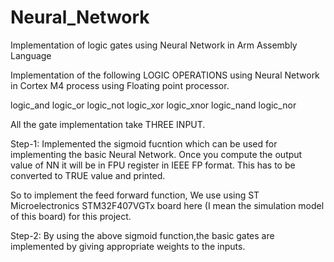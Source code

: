 # Neural_Network
Implementation of logic gates using Neural Network in Arm Assembly Language

Implementation of the following LOGIC OPERATIONS using Neural Network in Cortex M4 process using Floating point processor. 


logic_and
logic_or
logic_not
logic_xor
logic_xnor
logic_nand
logic_nor

All the gate implementation take THREE INPUT.

Step-1: 
Implemented the sigmoid fucntion which can be used for implementing the basic Neural Network.
Once you compute the output value of NN it will be in FPU register in IEEE FP format.
This has to be converted to TRUE value and printed.

So to implement the feed forward function, We use using ST Microelectronics STM32F407VGTx board here (I mean the simulation model of this board) for this project.  


Step-2:
By using the above sigmoid function,the basic gates are implemented by giving appropriate weights to the inputs.
